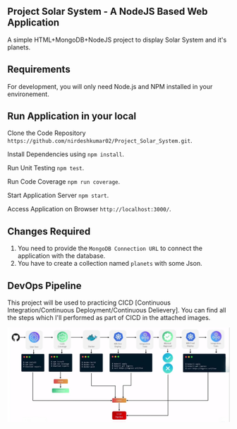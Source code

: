 ## Project Solar System - A NodeJS Based Web Application
A simple HTML+MongoDB+NodeJS project to display Solar System and it's planets.

## Requirements
For development, you will only need Node.js and NPM installed in your environement.

## Run Application in your local 
Clone the Code Repository `https://github.com/nirdeshkumar02/Project_Solar_System.git`.

Install Dependencies using `npm install`.

Run Unit Testing `npm test`.

Run Code Coverage `npm run coverage`.

Start Application Server `npm start`.

Access Application on Browser `http://localhost:3000/`.

## Changes Required
1. You need to provide the `MongoDB Connection URL` to connect the application with the database.
2. You have to create a collection named `planets` with some Json.

## DevOps Pipeline
This project will be used to practicing CICD [Continuous Integration/Continuous Deployment/Continuous Delievery]. You can find all the steps which I'll performed as part of CICD in the attached images. 

![DevSecOps_Pipeline](./images/pipeline.jpg)
